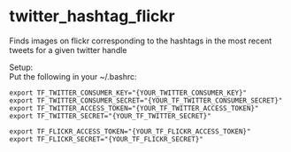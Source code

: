 twitter_hashtag_flickr
======================

Finds images on flickr corresponding to the hashtags in the most recent tweets for a given twitter handle

Setup:  
Put the following in your ~/.bashrc:  
```
export TF_TWITTER_CONSUMER_KEY="{YOUR_TWITTER_CONSUMER_KEY}"
export TF_TWITTER_CONSUMER_SECRET="{YOUR_TF_TWITTER_CONSUMER_SECRET}"
export TF_TWITTER_ACCESS_TOKEN="{YOUR_TF_TWITTER_ACCESS_TOKEN}"
export TF_TWITTER_SECRET="{YOUR_TF_TWITTER_SECRET}"

export TF_FLICKR_ACCESS_TOKEN="{YOUR_TF_FLICKR_ACCESS_TOKEN}"
export TF_FLICKR_SECRET="{YOUR_TF_FLICKR_SECRET}"
```
